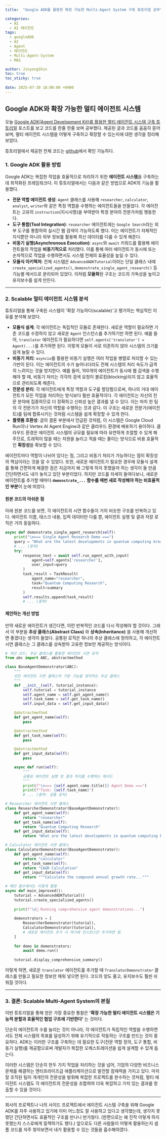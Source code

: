```yaml
---
title:  "Google ADK를 활용한 확장 가능한 Multi-Agent System 구축 튜토리얼 공부"

categories:
  - AI
  - AI 에이전트
tags:
  - googleADK
  - AI
  - Agent
  - 에이전트
  - Multi-Agent-System
  - MAS

author: JinyongShin
toc: true
toc_sticky: true
 
date: 2025-07-30 18:00:00 +0900
---
```


## Google ADK와 확장 가능한 멀티 에이전트 시스템

오늘 [Google ADK(Agent Development Kit)를 활용한 멀티 에이전트 시스템 구축 튜토리얼](https://www.marktechpost.com/2025/07/30/a-coding-guide-to-build-a-scalable-multi-agent-system-with-google-adk/) 포스트를 보고 코드를 한줄 한줄 보며 공부했다. 제공된 글과 코드를 꼼꼼히 뜯어보며, 멀티 에이전트 시스템을 어떻게 구축하고 확장할 수 있는지에 대한 생각을 정리해 보았다.

튜토리얼에서 제공한 전체 코드는 [github](https://github.com/Marktechpost/AI-Tutorial-Codes-Included/blob/main/advanced_google_adk_multi_agent_tutorial_Marktechpost.ipynb)에서 확인 가능하다.

### 1. Google ADK 활용 방법

Google ADK는 복잡한 작업을 효율적으로 처리하기 위한 **에이전트 시스템**을 구축하는 데 최적화된 프레임워크다. 이 튜토리얼에서는 다음과 같은 방법으로 ADK의 기능을 활용했다.

* **전문 역할 에이전트 생성**: `Agent` 클래스를 사용해 `researcher`, `calculator`, `analyst`, `writer`와 같은 특정 역할을 수행하는 에이전트들을 만들었다. 각 에이전트는 고유의 `instruction`(지시사항)을 부여받아 특정 분야의 전문가처럼 행동한다.
* **도구 통합(Tool Integration)**: `researcher` 에이전트에는 `Google Search`라는 외부 도구를 통합하여 실시간 웹 검색이 가능하도록 했다. 이는 에이전트가 자체적인 지식뿐만 아니라 외부 정보를 활용해 최신 데이터를 다룰 수 있게 해준다.
* **비동기 실행(Asynchronous Execution)**: `async`와 `await` 키워드를 활용해 에이전트들의 작업을 **비동기적으로** 처리했다. 이를 통해 여러 에이전트가 동시에 또는 순차적으로 작업을 수행하면서도 시스템 전체의 효율성을 높일 수 있다.
* **모듈식 아키텍처**: 전체 시스템은 `AdvancedADKTutorial`이라는 단일 클래스 내에 `create_specialized_agents()`, `demonstrate_single_agent_research()` 등 기능별 메서드로 분리되어 있었다. 이처럼 **모듈화**된 구조는 코드의 가독성을 높이고 유지보수를 쉽게 만든다.

---

### 2. Scalable 멀티 에이전트 시스템 분석

튜토리얼을 통해 구축된 시스템이 '확장 가능하다(scalable)'고 평가하는 핵심적인 이유를 분석해 보았다.

* **모듈식 설계**: 각 에이전트는 독립적인 모듈로 존재한다. 새로운 역할이 필요하면 기존 코드를 수정하지 않고 새로운 `Agent` 인스턴스를 추가하기만 하면 된다. 예를 들어, `translator` 에이전트가 필요하다면 `self.agents['translator'] = Agent(...)`를 추가하면 된다. 이렇게 모듈이 서로 의존하지 않아 시스템의 크기를 쉽게 늘릴 수 있다.
* **비동기 처리**: `asyncio`를 활용한 비동기 실행은 여러 작업을 병렬로 처리할 수 있는 기반이 된다. 이는 에이전트의 수가 늘어나더라도 전체 시스템의 처리 속도가 급격히 느려지는 것을 방지한다. 예를 들어, 100개의 에이전트가 동시에 웹 검색을 수행해야 할 때, 비동기 처리는 각각의 검색 요청이 블로킹(blocking)되지 않고 효율적으로 관리되도록 해준다.
* **전문성 분리**: 각 에이전트에게 특정 역할과 도구를 할당함으로써, 하나의 거대 에이전트가 모든 작업을 처리하는 방식보다 훨씬 효율적이다. 각 에이전트는 자신의 전문 분야에 집중하므로 더 정확하고 신뢰성 높은 결과를 낼 수 있다. 이는 마치 한 팀의 각 전문가가 자신의 역할을 수행하는 것과 같다. 이 구조는 새로운 전문가(에이전트)를 팀에 합류시키는 것처럼 시스템을 쉽게 확장할 수 있게 한다.
* **플랫폼 호환성**: 글의 결론 부분에서 언급된 것처럼, 이 시스템은 Google Cloud Run이나 Vertex AI Agent Engine과 같은 클라우드 환경에 배포하기 용이하다. 클라우드 환경은 에이전트 시스템의 규모를 필요에 따라 유연하게 조절할 수 있게 해주므로, 트래픽이 많을 때는 자원을 늘리고 적을 때는 줄이는 방식으로 비용 효율적인 **확장성**을 확보할 수 있다.

에이전트마다 역할이 나뉘어 있다는 점, 그리고 비동기 처리가 가능하다는 점이 확장성의 핵심이라는 것을 알 수 있었다. 또한, 새로운 에이전트가 필요한 경우에 모듈식 설계를 통해 간편하게 해결한 점은 지금까지 왜 그렇게 하지 못했을까 하는 생각이 들 만큼 간단하면서도 내가 놓치고 있던 부분이었다. 하지만 코드를 자세히 들여다보니, 새로운 에이전트를 추가할 때마다 **`demonstrate_...` 함수를 매번 새로 작성해야 하는 비효율적인 부분**이 눈에 띄었다.

#### 원본 코드의 아쉬운 점

아래 원본 코드를 보면, 각 에이전트의 시연 함수들이 거의 비슷한 구조를 반복하고 있다. 에이전트 이름, 태스크 내용, 입력 데이터만 다를 뿐, 에이전트 실행 및 결과 저장 로직은 거의 동일하다.

```python
async def demonstrate_single_agent_research(self):
    print("\n=== Single Agent Research Demo ===")
    query = "What are the latest developments in quantum computing breakthroughs in 2024?"
    # ... (중략)
    try:
        response_text = await self.run_agent_with_input(
            agent=self.agents['researcher'],
            user_input=query
        )
        task_result = TaskResult(
            agent_name="researcher",
            task="Quantum Computing Research",
            result=summary
        )
        self.results.append(task_result)
        # ... (중략)
```

#### 제안하는 개선 방법

만약 새로운 에이전트가 생긴다면, 이런 반복적인 코드를 다시 작성해야 할 것이다. 그래서 이 부분을 **추상 클래스(Abstract Class)** 와 **상속(Inheritance)** 을 사용해 개선하면 좋겠다는 생각이 들었다. 공통된 로직은 하나의 추상 클래스에 정의하고, 각 에이전트 시연 클래스는 그 클래스를 상속받아 고유한 정보만 제공하는 방식이다.

```python
# 개선 코드: 추상 클래스를 활용한 에이전트 시연 로직
from abc import ABC, abstractmethod

class BaseAgentDemonstrator(ABC):
    """
    모든 에이전트 시연 클래스의 기본 기능을 정의하는 추상 클래스
    """
    def __init__(self, tutorial_instance):
        self.tutorial = tutorial_instance
        self.agent_name = self.get_agent_name()
        self.task_name = self.get_task_name()
        self.input_data = self.get_input_data()

    @abstractmethod
    def get_agent_name(self):
        pass

    @abstractmethod
    def get_task_name(self):
        pass

    @abstractmethod
    def get_input_data(self):
        pass

    async def run(self):
        """
        공통된 에이전트 실행 및 결과 처리를 수행하는 메서드
        """
        print(f"\n=== {self.agent_name.title()} Agent Demo ===")
        print(f"Task: {self.task_name}")
        # ... (중략: 공통 로직)

# Researcher 에이전트 시연 클래스
class ResearcherDemonstrator(BaseAgentDemonstrator):
    def get_agent_name(self):
        return "researcher"
    def get_task_name(self):
        return "Quantum Computing Research"
    def get_input_data(self):
        return "What are the latest developments in quantum computing breakthroughs in 2024?"

# Calculator 에이전트 시연 클래스
class CalculatorDemonstrator(BaseAgentDemonstrator):
    def get_agent_name(self):
        return "calculator"
    def get_task_name(self):
        return "CAGR Calculation"
    def get_input_data(self):
        return """Calculate the compound annual growth rate..."""

# 메인 함수에서는 이렇게 활용
async def main_improved():
    tutorial = AdvancedADKTutorial()
    tutorial.create_specialized_agents()
    
    print(f"\n🎯 Running comprehensive agent demonstrations...")
    
    demonstrators = [
        ResearcherDemonstrator(tutorial),
        CalculatorDemonstrator(tutorial),
        # 새로운 에이전트 추가 시 여기에 인스턴스만 추가하면 됨
    ]
    
    for demo in demonstrators:
        await demo.run()
    
    tutorial.display_comprehensive_summary()
```

이렇게 하면, 새로운 `translator` 에이전트를 추가할 때 `TranslatorDemonstrator` 클래스를 만들고 필요한 정보만 채워 넣으면 된다. 코드의 양도 줄고, 유지보수도 훨씬 쉬워질 것이다.

---

### 3. 결론: Scalable Multi-Agent System의 본질

이번 튜토리얼을 통해 얻은 가장 중요한 통찰은 **'확장 가능한 멀티 에이전트 시스템은 기능적 분할과 효율적인 협업 구조에 기반한다'** 는 것이다.

단순히 에이전트의 수를 늘리는 것이 아니라, 각 에이전트가 독립적인 역할을 수행하면서도 전체 시스템의 목표를 달성하기 위해 유기적으로 작동하는 구조를 만드는 것이 중요하다. ADK는 이러한 구조를 구축하는 데 필요한 도구(전문 역할 정의, 도구 통합, 비동기 실행)를 제공함으로써 개발자가 복잡한 오케스트레이션을 쉽게 설계할 수 있게 돕는다.

이러한 시스템은 단순히 한두 가지 작업을 처리하는 것을 넘어, 기업의 다양한 비즈니스 문제를 해결하는 엔터프라이즈급 애플리케이션으로 발전할 잠재력을 가지고 있다. 마치 잘 조직된 팀이 개개인의 전문성을 발휘해 복잡한 프로젝트를 완수하는 것처럼, 멀티 에이전트 시스템도 각 에이전트의 전문성을 조합하여 더욱 복잡하고 가치 있는 결과를 창출할 수 있을 것이다.

---
회사의 프로젝트나 나의 사이드 프로젝트에서 에이전트 시스템 구축을 위해 Google ADK를 자주 사용하고 있기에 이미 어느정도 잘 사용하고 있다고 생각했는데, 생각지 못했던 간단하면서도 효율적인 구조를 만나니 반가웠다. (한편으로는 왜 진작 이렇게 하지 못했는지 스스로에게 질책하기도 했다.) 앞으로도 다른 사람들이 어떻게 활용하는지 샘플 코드를 자주 찾아보면서 내가 활용할 수 있는 것들을 흡수해야겠다.